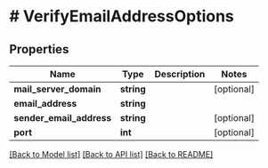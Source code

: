 # # VerifyEmailAddressOptions

## Properties

Name | Type | Description | Notes
------------ | ------------- | ------------- | -------------
**mail_server_domain** | **string** |  | [optional] 
**email_address** | **string** |  | 
**sender_email_address** | **string** |  | [optional] 
**port** | **int** |  | [optional] 

[[Back to Model list]](../../README.md#documentation-for-models) [[Back to API list]](../../README.md#documentation-for-api-endpoints) [[Back to README]](../../README.md)


